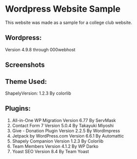 # Wordpress Website Sample

This website was made as a sample for a college club website.

## Wordpress:
Version 4.9.8 through 000webhost 
## Screenshots


## Theme Used:
ShapelyVersion: 1.2.3
By colorlib

## Plugins:
1. All-in-One WP Migration Version 6.77 By ServMask
2. Contact Form 7 Version 5.0.4 By Takayuki Miyoshi
3. Give - Donation Plugin Version 2.2.5 By WordImpress
4. Jetpack by WordPress.com Version 6.6.1 By Automattic
5. Shapely Companion Version 1.2.3 By Colorlib 
6. Team Members Version 4.1.2 By WP Darko
7. Yoast SEO Version 8.4 By Team Yoast 
